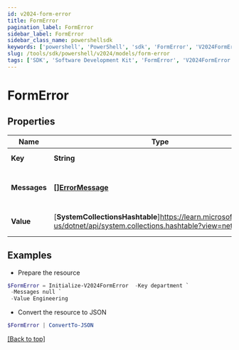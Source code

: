 ```yaml
---
id: v2024-form-error
title: FormError
pagination_label: FormError
sidebar_label: FormError
sidebar_class_name: powershellsdk
keywords: ['powershell', 'PowerShell', 'sdk', 'FormError', 'V2024FormError']
slug: /tools/sdk/powershell/v2024/models/form-error
tags: ['SDK', 'Software Development Kit', 'FormError', 'V2024FormError']
---
```


# FormError

## Properties

| Name | Type | Description | Notes |
| --- | --- | --- | --- |
| **Key** | **String** | Key is the technical key | [optional] |
| **Messages** | [**[]ErrorMessage**](error-message) | Messages is a list of web.ErrorMessage items | [optional] |
| **Value** | [**SystemCollectionsHashtable**]https://learn.microsoft.com/en-us/dotnet/api/system.collections.hashtable?view=net-9.0 | Value is the value associated with a Key | [optional] |

## Examples

- Prepare the resource

```powershell
$FormError = Initialize-V2024FormError  -Key department `
 -Messages null `
 -Value Engineering
```

- Convert the resource to JSON

```powershell
$FormError | ConvertTo-JSON
```

[[Back to top]](#)
